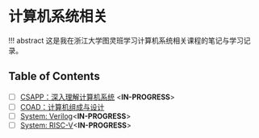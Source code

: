 # 计算机系统相关

!!! abstract
    这是我在浙江大学图灵班学习计算机系统相关课程的笔记与学习记录。

## Table of Contents

- [ ] [CSAPP：深入理解计算机系统](CSAPP/CSAPP.md) <**IN-PROGRESS**>
- [ ] [COAD：计算机组成与设计](COAD/COAD.md)
- [ ] [System: Verilog](./HDL/Verilog.md)<**IN-PROGRESS**>
- [ ] [System: RISC-V](./RISC-V/RISC-V.md)<**IN-PROGRESS**>